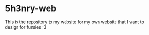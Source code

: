 # 5h3nry-web
This is the repository to my website for my own website that I want to design for funsies :3
